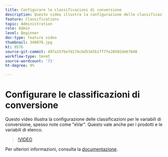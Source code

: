 ```yaml
---
title: Configurare le classificazioni di conversione
description: Questo video illustra la configurazione delle classificazioni per le variabili di conversione, spesso note come eVar. Questo vale anche per i prodotti e le variabili di elenco.
feature: Classifications
topic: Administration
role: Admin
level: Beginner
doc-type: feature video
thumbnail: 340078.jpg
kt: 9576
source-git-commit: d97a15fbefd174cbd5345b1ff7fe28502de676d8
workflow-type: tm+mt
source-wordcount: '71'
ht-degree: 9%

---
```



# Configurare le classificazioni di conversione

Questo video illustra la configurazione delle classificazioni per le variabili di conversione, spesso note come &quot;eVar&quot;. Questo vale anche per i prodotti e le variabili di elenco.

>[!VIDEO](https://video.tv.adobe.com/v/340078/?quality=12&learn=on)

Per ulteriori informazioni, consulta la [documentazione](https://experienceleague.adobe.com/docs/analytics/admin/admin-tools/conversion-variables/conversion-classifications.html).
